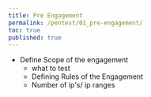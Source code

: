 ```yaml
---
title: Pre Engagement
permalink: /pentest/01_pre-engagement/
toc: true
published: true
---
```


- Define Scope of the engagement 
	- what to test
    - Defining Rules of the Engagement 
    - Number of ip's/ ip ranges 


